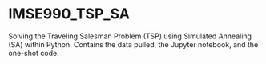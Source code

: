 # IMSE990_TSP_SA
Solving the Traveling Salesman Problem (TSP) using Simulated Annealing (SA) within Python. Contains the data pulled, the Jupyter notebook, and the one-shot code.
